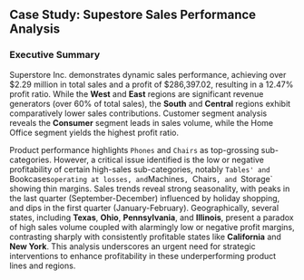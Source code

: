 <h2>Case Study: Supestore Sales Performance Analysis</h2>


<h3>Executive Summary</h3>

Superstore Inc. demonstrates dynamic sales performance, achieving over $2.29 million in total sales and a profit of $286,397.02, resulting in a 12.47% profit ratio. While the <b>West</b> and <b>East</b> regions are significant revenue generators (over 60% of total sales), the <b>South</b> and <b>Central</b> regions exhibit comparatively lower sales contributions. Customer segment analysis reveals the <b>Consumer</b> segment leads in sales volume, while the Home Office segment yields the highest profit ratio.

Product performance highlights `Phones` and `Chairs` as top-grossing sub-categories. However, a critical issue identified is the low or negative profitability of certain high-sales sub-categories, notably `Tables' and `Bookcases` operating at losses, and `Machines`, `Chairs`, and `Storage` showing thin margins. Sales trends reveal strong seasonality, with peaks in the last quarter (September-December) influenced by holiday shopping, and dips in the first quarter (January-February). Geographically, several states, including <b>Texas</b>, <b>Ohio</b>, <b>Pennsylvania</b>, and <b>Illinois</b>, present a paradox of high sales volume coupled with alarmingly low or negative profit margins, contrasting sharply with consistently profitable states like <b>California</b> and <b>New York</b>. This analysis underscores an urgent need for strategic interventions to enhance profitability in these underperforming product lines and regions.
